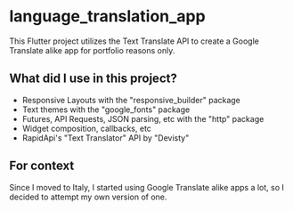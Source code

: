 # language_translation_app

This Flutter project utilizes the Text Translate API to create a Google Translate alike app for portfolio reasons only.

## What did I use in this project?

- Responsive Layouts with the "responsive_builder" package
- Text themes with the "google_fonts" package
- Futures, API Requests, JSON parsing, etc with the "http" package
- Widget composition, callbacks, etc
- RapidApi's "Text Translator" API by "Devisty"

## For context

Since I moved to Italy, I started using Google Translate alike apps a lot, so I decided to attempt my own version of one.